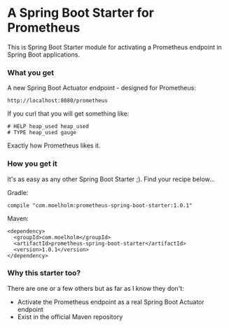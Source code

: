 # A Spring Boot Starter for Prometheus

This is Spring Boot Starter module for activating a Prometheus endpoint in Spring Boot applications.

### What you get

A new Spring Boot Actuator endpoint - designed for Prometheus:

    http://localhost:8080/prometheus

If you curl that you will get something like:

    # HELP heap_used heap_used
    # TYPE heap_used gauge

Exactly how Prometheus likes it.

### How you get it

It's as easy as any other Spring Boot Starter ;). Find your recipe below...

Gradle:

    compile "com.moelholm:prometheus-spring-boot-starter:1.0.1"

Maven:

    <dependency>
      <groupId>com.moelholm</groupId>
      <artifactId>prometheus-spring-boot-starter</artifactId>
      <version>1.0.1</version>
    </dependency>

### Why this starter too?

There are one or a few others but as far as I know they don't:
- Activate the Prometheus endpoint as a real Spring Boot Actuator endpoint
- Exist in the official Maven repository

